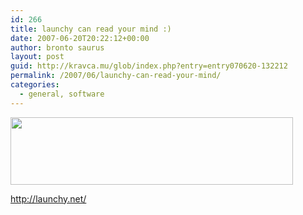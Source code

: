 ```yaml
---
id: 266
title: launchy can read your mind :)
date: 2007-06-20T20:22:12+00:00
author: bronto saurus
layout: post
guid: http://kravca.mu/glob/index.php?entry=entry070620-132212
permalink: /2007/06/launchy-can-read-your-mind/
categories:
  - general, software
---
```

<img src="/images/launchy_can_read_your_mind.png" width="452" height="108" border="0" alt="" />

<a href="http://launchy.net/" target="_blank" >http://launchy.net/</a>
